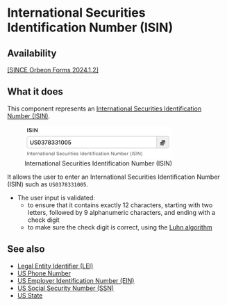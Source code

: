 # International Securities Identification Number (ISIN)

## Availability

[\[SINCE Orbeon Forms 2024.1.2\]](/release-notes/orbeon-forms-2024.1.2.md)

## What it does

This component represents an [International Securities Identification Number (ISIN)](https://en.wikipedia.org/wiki/International_Securities_Identification_Number).

<figure>
    <img src="/form-runner/component/images/xbl-isin-edit.webp" width="338">
    <figcaption>International Securities Identification Number (ISIN)</figcaption>
</figure>

It allows the user to enter an International Securities Identification Number (ISIN) such as `US0378331005`.

- The user input is validated:
    - to ensure that it contains exactly 12 characters, starting with two letters, followed by 9 alphanumeric characters, and ending with a check digit
    - to make sure the check digit is correct, using the [Luhn algorithm](https://en.wikipedia.org/wiki/Luhn_algorithm)

## See also

- [Legal Entity Identifier (LEI)](lei.md)
- [US Phone Number](us-phone.md)
- [US Employer Identification Number (EIN)](us-ein.md)
- [US Social Security Number (SSN)](us-ssn.md)
- [US State](us-state.md)
